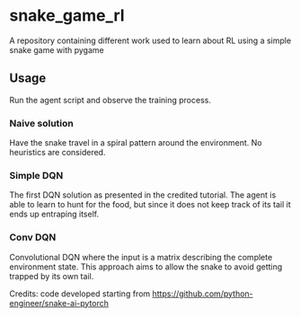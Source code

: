 # snake_game_rl
A repository containing different work used to learn about RL using a simple snake game with pygame

## Usage

Run the agent script and observe the training process.

### Naive solution
Have the snake travel in a spiral pattern around the environment. No heuristics are considered.

### Simple DQN
The first DQN solution as presented in the credited tutorial. 
The agent is able to learn to hunt for the food, but since it does not keep track of its tail it ends up entraping itself.

### Conv DQN
Convolutional DQN where the input is a matrix describing the complete environment state. This approach aims to allow the snake to avoid getting trapped by its own tail.

Credits: code developed starting from https://github.com/python-engineer/snake-ai-pytorch
